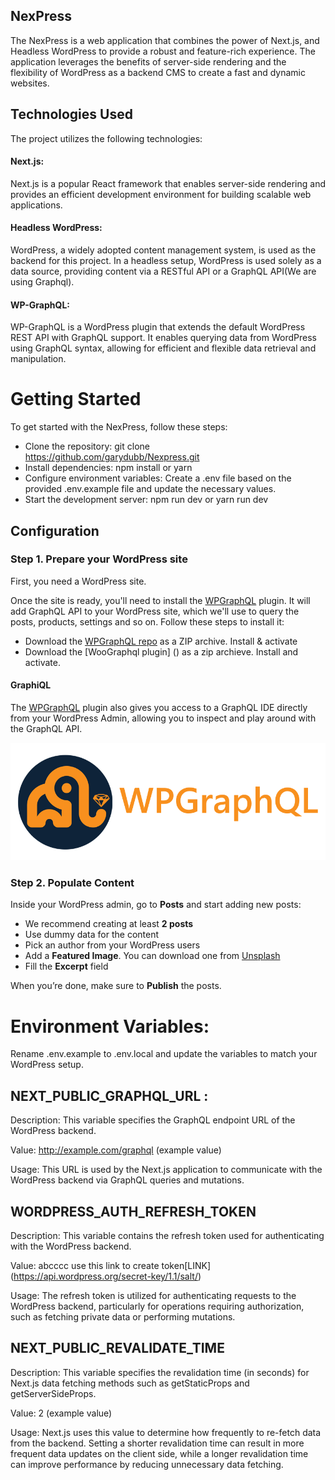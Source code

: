 ## NexPress

The NexPress is a web application that combines the power of Next.js, and Headless WordPress to provide a robust and feature-rich experience. The application leverages the benefits of server-side rendering and the flexibility of WordPress as a backend CMS to create a fast and dynamic websites.

## Technologies Used

The project utilizes the following technologies:

#### Next.js:

Next.js is a popular React framework that enables server-side rendering and provides an efficient development environment for building scalable web applications.

#### Headless WordPress:

WordPress, a widely adopted content management system, is used as the backend for this project. In a headless setup, WordPress is used solely as a data source, providing content via a RESTful API or a GraphQL API(We are using Graphql).

#### WP-GraphQL:

WP-GraphQL is a WordPress plugin that extends the default WordPress REST API with GraphQL support. It enables querying data from WordPress using GraphQL syntax, allowing for efficient and flexible data retrieval and manipulation.

# Getting Started

To get started with the NexPress, follow these steps:

- Clone the repository: git clone https://github.com/garydubb/Nexpress.git
- Install dependencies: npm install or yarn
- Configure environment variables: Create a .env file based on the provided .env.example file and update the necessary values.
- Start the development server: npm run dev or yarn run dev
## Configuration

### Step 1. Prepare your WordPress site

First, you need a WordPress site.

Once the site is ready, you'll need to install the [WPGraphQL](https://www.wpgraphql.com/) plugin. It will add GraphQL API to your WordPress site, which we'll use to query the posts, products, settings and so on. Follow these steps to install it:

- Download the [WPGraphQL repo](https://github.com/wp-graphql/wp-graphql) as a ZIP archive. Install & activate
- Download the [WooGraphql plugin] () as a zip archieve. Install and activate.

#### GraphiQL

The [WPGraphQL](https://www.wpgraphql.com/) plugin also gives you access to a GraphQL IDE directly from your WordPress Admin, allowing you to inspect and play around with the GraphQL API.

![WPGraphiQL page](./docs/images/wp-graphql.png)

### Step 2. Populate Content

Inside your WordPress admin, go to **Posts** and start adding new posts:

- We recommend creating at least **2 posts**
- Use dummy data for the content
- Pick an author from your WordPress users
- Add a **Featured Image**. You can download one from [Unsplash](https://unsplash.com/)
- Fill the **Excerpt** field


When you’re done, make sure to **Publish** the posts.



# Environment Variables:
Rename .env.example to .env.local and update the variables to match your WordPress setup.

## NEXT_PUBLIC_GRAPHQL_URL : 

Description: This variable specifies the GraphQL endpoint URL of the WordPress backend.

Value: http://example.com/graphql (example value)

Usage: This URL is used by the Next.js application to communicate with the WordPress backend via GraphQL queries and mutations.

## WORDPRESS_AUTH_REFRESH_TOKEN

Description: This variable contains the refresh token used for authenticating with the WordPress backend.

Value: abcccc use this link to create token[LINK] (https://api.wordpress.org/secret-key/1.1/salt/)

Usage: The refresh token is utilized for authenticating requests to the WordPress backend, particularly for operations requiring authorization, such as fetching private data or performing mutations.

## NEXT_PUBLIC_REVALIDATE_TIME

Description: This variable specifies the revalidation time (in seconds) for Next.js data fetching methods such as getStaticProps and getServerSideProps.

Value: 2 (example value)

Usage: Next.js uses this value to determine how frequently to re-fetch data from the backend. Setting a shorter revalidation time can result in more frequent data updates on the client side, while a longer revalidation time can improve performance by reducing unnecessary data fetching.